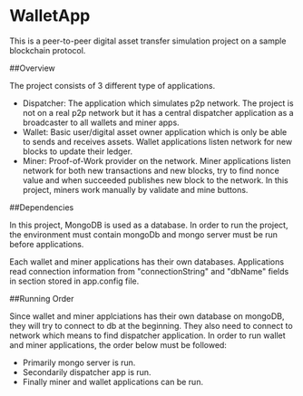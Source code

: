 # WalletApp

This is a peer-to-peer digital asset transfer simulation project on a sample blockchain protocol.

##Overview

The project consists of 3 different type of applications.

* Dispatcher: The application which simulates p2p network. The project is not on a real p2p network but it has a central dispatcher application as a broadcaster to all wallets and miner apps.
* Wallet: Basic user/digital asset owner application which is only be able to sends and receives assets. Wallet applications listen network for new blocks to update their ledger.
* Miner: Proof-of-Work provider on the network. Miner applications listen network for both new transactions and new blocks, try to find nonce value and when succeeded publishes new block to the network. In this project, miners work manually by validate and mine buttons.

##Dependencies

In this project, MongoDB is used as a database. In order to run the project, the environment must contain mongoDb and mongo server must be run before applications.

Each wallet and miner applications has their own databases. Applications read connection information from "connectionString" and "dbName" fields in <appSettings> section stored in app.config file.

##Running Order

Since wallet and miner applciations has their own database on mongoDB, they will try to connect to db at the beginning. They also need to connect to network which means to find dispatcher application. In order to run wallet and miner applications, the order below must be followed:

* Primarily mongo server is run.
* Secondarily dispatcher app is run.
* Finally miner and wallet applications can be run.




